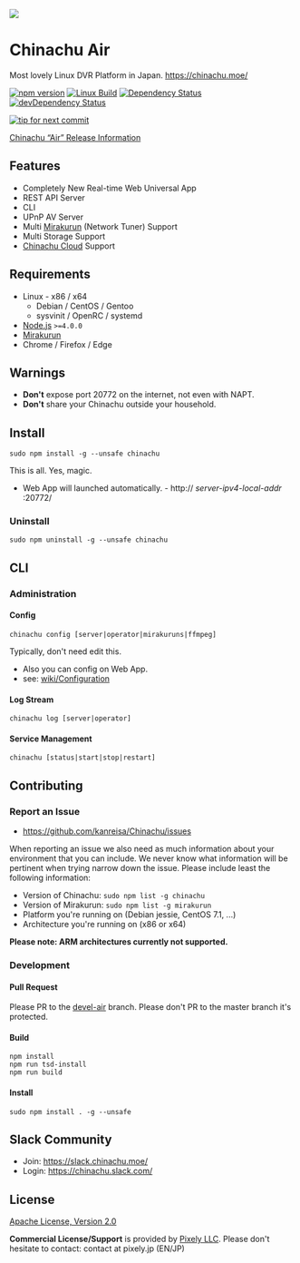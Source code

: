 ![](https://yabumi.cc/14ecf8c4f119f2be2933bd85.svg)

# Chinachu Air

Most lovely Linux DVR Platform in Japan.
<https://chinachu.moe/>

[![npm version][npm-img]][npm-url]
[![Linux Build][travis-img]][travis-url]
[![Dependency Status][dep-img]][dep-url]
[![devDependency Status][devdep-img]][devdep-url]

[![tip for next commit][tip-img]][tip-url]

[Chinachu “Air” Release Information](https://github.com/kanreisa/Chinachu/wiki/Air)

## Features

* Completely New Real-time Web Universal App
* REST API Server
* CLI
* UPnP AV Server
* Multi [Mirakurun](https://github.com/kanreisa/Mirakurun) (Network Tuner) Support
* Multi Storage Support
* [Chinachu Cloud](https://cc.chinachu.moe/) Support

## Requirements

* Linux - x86 / x64
  - Debian / CentOS / Gentoo
  - sysvinit / OpenRC / systemd
* [Node.js](nodejs.org/) `>=4.0.0`
* [Mirakurun](https://github.com/kanreisa/Mirakurun)
* Chrome / Firefox / Edge

## Warnings

* **Don't** expose port 20772 on the internet, not even with NAPT.
* **Don't** share your Chinachu outside your household.

## Install

```
sudo npm install -g --unsafe chinachu
```
This is all. Yes, magic.

* Web App will launched automatically. - http:// _server-ipv4-local-addr_ :20772/

### Uninstall

```
sudo npm uninstall -g --unsafe chinachu
```

## CLI

### Administration

#### Config

```
chinachu config [server|operator|mirakuruns|ffmpeg]
```
Typically, don't need edit this.

* Also you can config on Web App.
* see: [wiki/Configuration](https://github.com/kanreisa/Chinachu/wiki/Configuration)

#### Log Stream

```
chinachu log [server|operator]
```

#### Service Management

```
chinachu [status|start|stop|restart]
```


## Contributing

### Report an Issue

* https://github.com/kanreisa/Chinachu/issues

When reporting an issue we also need as much information about your environment
that you can include. We never know what information will be pertinent when
trying narrow down the issue. Please include least the following information:

* Version of Chinachu: `sudo npm list -g chinachu`
* Version of Mirakurun: `sudo npm list -g mirakurun`
* Platform you're running on (Debian jessie, CentOS 7.1, ...)
* Architecture you're running on (x86 or x64)

**Please note: ARM architectures currently not supported.**

### Development

#### Pull Request

Please PR to the [devel-air](https://github.com/kanreisa/Chinachu/tree/devel-air) branch.
Please don't PR to the master branch it's protected.

#### Build

```
npm install
npm run tsd-install
npm run build
```

#### Install

```
sudo npm install . -g --unsafe
```

## Slack Community

* Join: https://slack.chinachu.moe/
* Login: https://chinachu.slack.com/

## License

[Apache License, Version 2.0](LICENSE)

**Commercial License/Support** is provided by [Pixely LLC](https://pixely.jp/).
Please don't hesitate to contact: contact at pixely.jp (EN/JP)

[npm-img]: https://img.shields.io/npm/v/chinachu.svg?style=flat-square
[npm-url]: https://npmjs.org/package/chinachu
[travis-img]: https://img.shields.io/travis/kanreisa/Chinachu.svg?style=flat-square
[travis-url]: https://travis-ci.org/kanreisa/Chinachu
[dep-img]: https://david-dm.org/kanreisa/Chinachu.svg?style=flat-square
[dep-url]: https://david-dm.org/kanreisa/Chinachu
[devdep-img]: https://david-dm.org/kanreisa/Chinachu/dev-status.svg?style=flat-square
[devdep-url]: https://david-dm.org/kanreisa/Chinachu#info=devDependencies
[tip-img]: http://tip4commit.com/projects/689.svg
[tip-url]: http://tip4commit.com/projects/689
